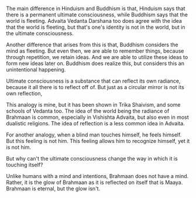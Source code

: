 
The main difference in Hinduism and Buddhism is that, Hinduism says that there is a permanent ultimate consciousness, while Buddhism says that the world is fleeting. Advaita Vedanta Darshana too does agree with the idea that the world is fleeting, but that's one's identity is not in the world, but in the ultimate consciousness.

Another difference that arises from this is that, Buddhism considers the mind as fleeting. But even then, we are able to remember things, because through repetition, we retain ideas. And we are able to utilize these ideas to form new ideas later on. Buddhism does realize this, but considers this an unintentional happening.


Ultimate consciousness is a substance that can reflect its own radiance, because it all there is to reflect off of. But just as a circular mirror is not its own reflection, 

This analogy is mine, but it has been shown in Trika Shaivism, and some schools of Vedanta too. The idea of the world being the radiance of Brahmaan is common, especially in Vishishta Advaita, but also even in most dualistic religions. The idea of reflection is a less common idea in Advaita.

For another analogy, when a blind man touches himself, he feels himself. But this feeling is not him. This feeling allows him to recognize himself, yet it is not him.

But why can't the ultimate consciousness change the way in which it is touching itself?

Unlike humans with a mind and intentions, Brahmaan does not have a mind. Rather, it is the glow of Brahmaan as it is reflected on itself that is Maaya. Brahmaan is eternal, but the glow isn't.